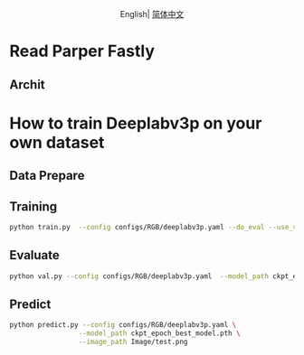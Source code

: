 <div align="center">

English| [简体中文](README_ch.md)

</div>

# Read Parper Fastly


## Archit


# How to train Deeplabv3p on your own dataset

## Data Prepare



## Training
```bash
python train.py  --config configs/RGB/deeplabv3p.yaml --do_eval --use_vdl
```

## Evaluate
```bash
python val.py --config configs/RGB/deeplabv3p.yaml  --model_path ckpt_epoch_best_model.pth --image_path Image/test.png 
```

## Predict

```bash
python predict.py --config configs/RGB/deeplabv3p.yaml \
                 --model_path ckpt_epoch_best_model.pth \
                 --image_path Image/test.png 
```
